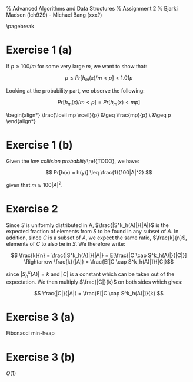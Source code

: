 % Advanced Algorithms and Data Structures
% Assignment 2
% Bjarki Madsen (lch929) - Michael Bang (xxx?)

\pagebreak

# Exercise 1 (a) 

If $p \geq 100/m$ for some very large $m$, we want to show that:

$$ p \leq Pr[h_{m}(x) / m < p] < 1.01p $$

Looking at the probability part, we observe the following:

$$ Pr[h_{m}(x) / m < p] = Pr[h_{m}(x) < mp ]$$

\begin{align*} 
    \frac{\lceil mp \rceil}{p} &\geq \frac{mp}{p} \\
                               &\geq p
\end{align*}

# Exercise 1 (b)

Given the _low collision probablity_\ref{TODO}, we have:

$$ Pr[h(x) = h(y)] \leq \frac{1}{100|A|^2} $$

given that $m \geq 100|A|^2$.

# Exercise 2

Since $S$ is uniformly distributed in A, $\frac{|S^k_h(A)|}{|A|}$ is the expected fraction of elements from $S$ to be found in any subset of $A$. In addition, since $C$ is a subset of $A$, we expect the same ratio, $\frac{k}{n}$, elements of $C$ to also be in $S$. We therefore write:

$$ \frac{k}{n} = \frac{|S^k_h(A)|}{|A|} = E[\frac{|C \cap S^k_h(A)|}{|C|}] \Rightarrow \frac{k}{|A|} = \frac{E[|C \cap S^k_h(A)|]}{|C|}$$

since $|S^k_h(A)| = k$ and $|C|$ is a constant which can be taken out of the expectation. We then multiply $\frac{|C|}{k}$ on both sides which gives:

$$ \frac{|C|}{|A|} = \frac{E[|C \cap S^k_h(A)|]}{k} $$

# Exercise 3 (a)

Fibonacci min-heap

# Exercise 3 (b)

$O(1)$



